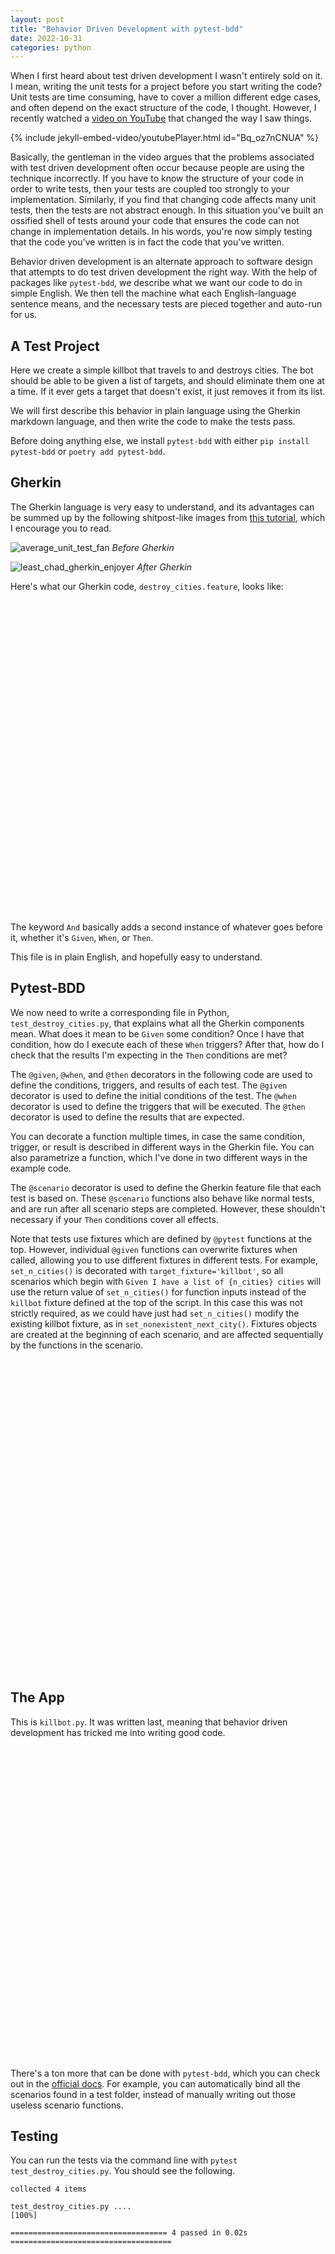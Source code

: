 ```yaml
---
layout: post
title: "Behavior Driven Development with pytest-bdd"
date: 2022-10-31
categories: python
---
```


When I first heard about test driven development I wasn't entirely sold on it. I mean, writing the unit tests for a project before you start writing the code? Unit tests are time consuming, have to cover a million different edge cases, and often depend on the exact structure of the code, I thought. However, I recently watched a [video on YouTube](https://www.youtube.com/watch?v=Bq_oz7nCNUA) that changed the way I saw things.

<style>
.embed-container {
  position: relative;
  padding-bottom: 56.25%;
  height: 0;
  overflow: hidden;
  max-width: 100%;
}

.embed-container iframe, .embed-container object, .embed-container embed {
  position: absolute;
  top: 0;
  left: 0;
  width: 100%;
  height: 100%;
}
</style>
{% include jekyll-embed-video/youtubePlayer.html id="Bq_oz7nCNUA" %}

Basically, the gentleman in the video argues that the problems associated with test driven development often occur because people are using the technique incorrectly. If you have to know the structure of your code in order to write tests, then your tests are coupled too strongly to your implementation. Similarly, if you find that changing code affects many unit tests, then the tests are not abstract enough. In this situation you've built an ossified shell of tests around your code that ensures the code can not change in implementation details. In his words, you're now simply testing that the code you've written is in fact the code that you've written.

Behavior driven development is an alternate approach to software design that attempts to do test driven development the right way. With the help of packages like `pytest-bdd`, we describe what we want our code to do in simple English. We then tell the machine what each English-language sentence means, and the necessary tests are pieced together and auto-run for us.

## A Test Project

Here we create a simple killbot that travels to and destroys cities. The bot should be able to be given a list of targets, and should eliminate them one at a time. If it ever gets a target that doesn't exist, it just removes it from its list.

We will first describe this behavior in plain language using the Gherkin markdown language, and then write the code to make the tests pass.

Before doing anything else, we install `pytest-bdd` with either `pip install pytest-bdd` or `poetry add pytest-bdd`.

## Gherkin

The Gherkin language is very easy to understand, and its advantages can be summed up by the following shitpost-like images from [this tutorial](https://www.guru99.com/gherkin-test-cucumber.html), which I encourage you to read.

![average_unit_test_fan](/img/2022-10-31/before_gherkin.webp)
*Before Gherkin*

![least_chad_gherkin_enjoyer](/img/2022-10-31/after_gherkin.webp)
*After Gherkin*

Here's what our Gherkin code, `destroy_cities.feature`, looks like:

<script type="text/javascript" src="https://ajax.googleapis.com/ajax/libs/jquery/1.7.1/jquery.min.js"></script>
<pre id="feature" style="height:500px"></pre>
<script type="text/javascript">
    $("#feature").load("/scripts/2022-10-31/destroy_cities.feature");
</script>

The keyword `And` basically adds a second instance of whatever goes before it, whether it's `Given`, `When`, or `Then`.

This file is in plain English, and hopefully easy to understand.

## Pytest-BDD

We now need to write a corresponding file in Python, `test_destroy_cities.py`, that explains what all the Gherkin components mean. What does it mean to be `Given` some condition? Once I have that condition, how do I execute each of these `When` triggers? After that, how do I check that the results I'm expecting in the `Then` conditions are met?

The `@given`, `@when`, and `@then` decorators in the following code are used to define the conditions, triggers, and results of each test. The `@given` decorator is used to define the initial conditions of the test. The `@when` decorator is used to define the triggers that will be executed. The `@then` decorator is used to define the results that are expected.

You can decorate a function multiple times, in case the same condition, trigger, or result is described in different ways in the Gherkin file. You can also parametrize a function, which I've done in two different ways in the example code.

The `@scenario` decorator is used to define the Gherkin feature file that each test is based on. These `@scenario` functions also behave like normal tests, and are run after all scenario steps are completed. However, these shouldn't necessary if your `Then` conditions cover all effects.

Note that tests use fixtures which are defined by `@pytest` functions at the top. However, individual `@given` functions can overwrite fixtures when called, allowing you to use different fixtures in different tests. For example, `set_n_cities()` is decorated with `target_fixture='killbot'`, so all scenarios which begin with `Given I have a list of {n_cities} cities` will use the return value of `set_n_cities()` for function inputs instead of the `killbot` fixture defined at the top of the script. In this case this was not strictly required, as we could have just had `set_n_cities()` modify the existing killbot fixture, as in `set_nonexistent_next_city()`. Fixtures objects are created at the beginning of each scenario, and are affected sequentially by the functions in the scenario.

<pre id="test_code" style="height:500px"></pre>
<script type="text/javascript">
    $("#test_code").load("/scripts/2022-10-31/test_destroy_cities.py");
</script>

## The App

This is `killbot.py`. It was written last, meaning that behavior driven development has tricked me into writing good code.

<pre id="killbot" style="height:500px"></pre>
<script type="text/javascript">
    $("#killbot").load("/scripts/2022-10-31/killbot.py");
</script>

There's a ton more that can be done with `pytest-bdd`, which you can check out in the [official docs](https://pytest-bdd.readthedocs.io/en/latest/). For example, you can automatically bind all the scenarios found in a test folder, instead of manually writing out those useless scenario functions.

## Testing

You can run the tests via the command line with `pytest test_destroy_cities.py`. You should see the following.

```
collected 4 items                                                                        

test_destroy_cities.py ....                                                        [100%]

=================================== 4 passed in 0.02s ====================================
```
